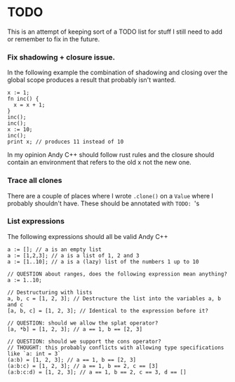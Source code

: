 # TODO

This is an attempt of keeping sort of a TODO list for stuff I still need to add or remember to fix in the future.

### Fix shadowing + closure issue.
In the following example the combination of shadowing and closing over the global scope produces a result that probably isn't wanted.
```ndc
x := 1;
fn inc() {
  x = x + 1;
}
inc();
inc();
x := 10;
inc();
print x; // produces 11 instead of 10
```
In my opinion Andy C++ should follow rust rules and the closure should contain an environment that refers to the old x not the new one.

### Trace all clones
There are a couple of places where I wrote `.clone()` on a `Value` where I probably shouldn't have. These should be annotated with `TODO: `'s

### List expressions
The following expressions should all be valid Andy C++

```ndc
a := []; // a is an empty list
a := [1,2,3]; // a is a list of 1, 2 and 3
a := [1..10]; // a is a (lazy) list of the numbers 1 up to 10

// QUESTION about ranges, does the following expression mean anything?
a := 1..10;

// Destructuring with lists
a, b, c = [1, 2, 3]; // Destructure the list into the variables a, b and c
[a, b, c] = [1, 2, 3]; // Identical to the expression before it?

// QUESTION: should we allow the splat operator?
[a, *b] = [1, 2, 3]; // a == 1, b == [2, 3]

// QUESTION: should we support the cons operator?
// THOUGHT: this probably conflicts with allowing type specifications like `a: int = 3`
(a:b) = [1, 2, 3]; // a == 1, b == [2, 3]
(a:b:c) = [1, 2, 3]; // a == 1, b == 2, c == [3]
(a:b:c:d) = [1, 2, 3]; // a == 1, b == 2, c == 3, d == []
```

